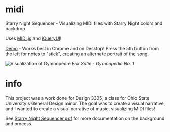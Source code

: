 # midi
Starry Night Sequencer - Visualizing MIDI files with Starry Night colors and backdrop

Uses [MIDI.js](https://galactic.ink/midi-js/) and [jQueryUI](https://jqueryui.com/)! 

[Demo](https://wustep.github.io/starry-sequencer/player.html) - Works best in Chrome and on Desktop! Press the 5th button from the left for notes to "stick", creating an alternate portrait of the song.

![Visualization of Gymnopedie](https://wustep.me/content/images/2019/05/starrynight.jpgg)
*Erik Satie - Gymnopedie No. 1*

# info
This project was a work done for Design 3305, a class for Ohio State University's General Design minor. The goal was to create a visual narrative, and I wanted to create a visual narrative of music, visualizing MIDI files! 

See [Starry Night Sequencer.pdf](https://wustep.github.io/midi/Starry%20Night%20Sequencer.pdf) for more documentation on the background and process.

